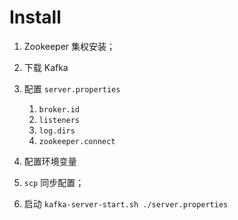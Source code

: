 # Install

1. Zookeeper 集权安装；
2. 下载 Kafka
3. 配置 `server.properties`

    1. `broker.id`
    2. `listeners`
    3. `log.dirs`
    4. `zookeeper.connect`

4. 配置环境变量
5. `scp` 同步配置；
6. 启动 `kafka-server-start.sh ./server.properties`
